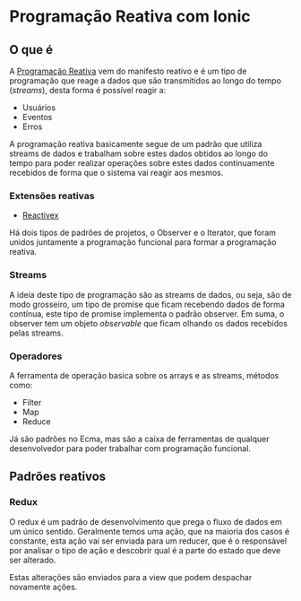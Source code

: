 # Programação Reativa com Ionic

## O que é

A [Programação Reativa](reactivemanifesto.org/pt-BR) vem do manifesto reativo e é um tipo de
programação que reage a dados que são transmitidos ao longo do tempo (_streams_), desta forma é
possível reagir a:

- Usuários
- Eventos
- Erros

A programação reativa basicamente segue de um padrão que utiliza streams de dados e trabalham sobre
estes dados obtidos ao longo do tempo para poder realizar operações sobre estes dados continuamente
recebidos de forma que o sistema vai reagir aos mesmos.

### Extensões reativas

- [Reactivex](reactivex.io)

Há dois tipos de padrões de projetos, o Observer e o Iterator, que foram unidos juntamente a
programação funcional para formar a programação reativa.

### Streams

A ideia deste tipo de programação são as streams de dados, ou seja, são de modo grosseiro, um tipo
de promise que ficam recebendo dados de forma contínua, este tipo de promise implementa o padrão
observer. Em suma, o observer tem um objeto _observable_ que ficam olhando os dados recebidos pelas
streams.

### Operadores

A ferramenta de operação basica sobre os arrays e as streams, métodos como:

- Filter
- Map
- Reduce

Já são padrões no Ecma, mas são a caixa de ferramentas de qualquer desenvolvedor para poder
trabalhar com programação funcional.

## Padrões reativos

### Redux

O redux é um padrão de desenvolvimento que prega o fluxo de dados em um único sentido. Geralmente
temos uma ação, que na maioria dos casos é constante, esta ação vai ser enviada para um reducer, que
é o responsável por analisar o tipo de ação e descobrir qual é a parte do estado que deve ser
alterado.

Estas alterações são enviados para a view que podem despachar novamente ações.
